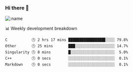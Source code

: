 ### Hi there 👋

<!--
**lv2020/lv2020** is a ✨ _special_ ✨ repository because its `README.md` (this file) appears on your GitHub profile.

Here are some ideas to get you started:

- 🔭 I’m currently working on ...
- 🌱 I’m currently learning ...
- 👯 I’m looking to collaborate on ...
- 🤔 I’m looking for help with ...
- 💬 Ask me about ...
- 📫 How to reach me: ...
- 😄 Pronouns: ...
- ⚡ Fun fact: ...
-->
![:name](https://count.getloli.com/get/@:lv2020)
 <!-- waka-box start -->
📊 Weekly development breakdown
```text
C           🕓 2 hrs 17 mins ████████████████▊░░░░ 79.8%
Other       🕓 25 mins       ███░░░░░░░░░░░░░░░░░░ 14.7%
Singularity 🕓 8 mins        █░░░░░░░░░░░░░░░░░░░░  5.0%
C++         🕓 0 secs        ░░░░░░░░░░░░░░░░░░░░░  0.1%
Markdown    🕓 0 secs        ░░░░░░░░░░░░░░░░░░░░░  0.1%
```
<!-- Powered by https://github.com/YouEclipse/waka-box-go . -->
<!-- waka-box end -->
